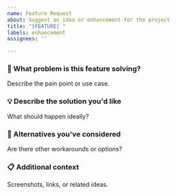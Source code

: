 ```yaml
---
name: Feature Request
about: Suggest an idea or enhancement for the project
title: "[FEATURE] "
labels: enhancement
assignees: ''

---
```


### 🤔 What problem is this feature solving?
Describe the pain point or use case.

### 💡 Describe the solution you'd like
What should happen ideally?

### 🧩 Alternatives you've considered
Are there other workarounds or options?

### 📋 Additional context
Screenshots, links, or related ideas.
